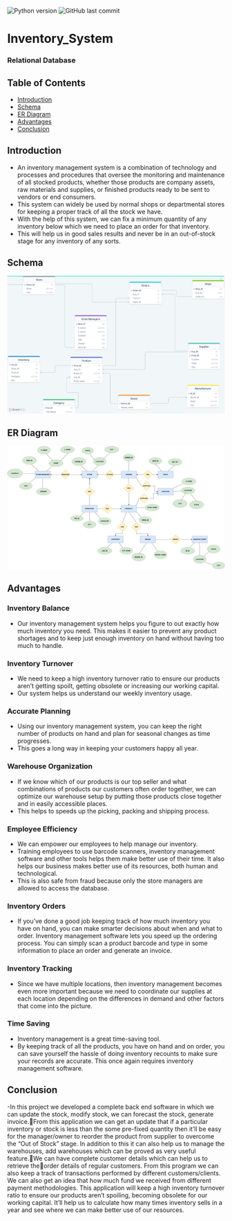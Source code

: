

![Python version](https://img.shields.io/badge/SQL-lightgrey)
![GitHub last commit](https://img.shields.io/github/last-commit/beersk1/Inventory_System)



# Inventory_System
### Relational Database
## Table of Contents

  - [Introduction](#introduction)
  - [Schema](#advantages)
  - [ER Diagram](#advantages)
  - [Advantages](#advantages)
  - [Conclusion](#conclusion)
  

## Introduction

- An inventory management system is a combination of technology and processes and procedures that oversee the monitoring and maintenance of all stocked products, whether those products are company assets, raw materials and supplies, or finished products ready to be sent to vendors or end consumers. 
- This system can widely be used by normal shops or departmental stores for keeping a proper track of all the stock we have. 
- With the help of this system, we can fix a minimum quantity of any inventory below which we need to place an order for that inventory. 
- This will help us in good sales results and never be in an out-of-stock stage for any inventory of any sorts. 




## Schema
![](assets/schema.png)

## ER Diagram
![](assets/er.jpg)

## Advantages

### Inventory Balance
- Our inventory management system helps you figure to out exactly how much inventory you need. This makes it easier to prevent any product shortages and to keep just enough inventory on hand without having too much to handle. 

### Inventory Turnover
- We need to keep a high inventory turnover ratio to ensure our products aren’t getting spoilt, getting obsolete or increasing our working capital.
-  Our system helps us understand our weekly inventory usage. 

### Accurate Planning
- Using our inventory management system, you can keep the right number of products on hand and plan for seasonal changes as time progresses. 
- This goes a long way in keeping your customers happy all year.

### Warehouse Organization
- If we know which of our products is our top seller and what combinations of products our customers often order together, we can optimize our warehouse setup by putting those products close together and in easily accessible places. 
- This helps to speeds up the picking, packing and shipping process. 


 
### Employee Efficiency
- We can empower our employees to help manage our inventory. 
- Training employees to use barcode scanners, inventory management software and other tools helps them make better use of their time. It also helps our business makes better use of its resources, both human and technological.  
- This is also safe from fraud because only the store managers are allowed to access the database.


### Inventory Orders
- If you’ve done a good job keeping track of how much inventory you have on hand, you can make smarter decisions about when and what to order. Inventory management software lets you speed up the ordering process. You can simply scan a product barcode and type in some information to place an order and generate an invoice. 



### Inventory Tracking
- Since we have multiple locations, then inventory management becomes even more important because we need to coordinate our supplies at each location depending on the differences in demand and other factors that come into the picture. 


### Time Saving 
- Inventory management is a great time-saving tool.
- By keeping track of all the products, you have on hand and on order, you can save yourself the hassle of doing inventory recounts to make sure your records are accurate. This once again requires inventory management software. 


## Conclusion
-In this project we developed a complete back end software in which we can update the stock, modify stock, we can forecast the stock, generate invoice.From this application we can get an update that if a particular inventory or stock is less than the some pre-fixed quantity then it’ll be easy for the manager/owner to reorder the product from supplier to overcome the “Out of Stock” stage. 
In addition to this it can also help us to manage the warehouses, add warehouses which can be proved as very useful feature.We can have complete customer details which can help us to retrieve theorder details of regular customers. 
From this program we can also keep a track of transactions performed by different customers/clients. We can also get an idea that how much fund we received from different payment methodologies. 
This application will keep a high inventory turnover ratio to ensure our products aren’t spoiling, becoming obsolete for our working capital. It’ll help us to calculate how many times inventory sells in a year and see where we can make better use of our resources. 




